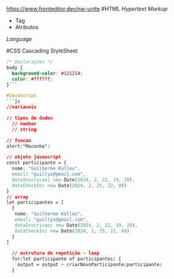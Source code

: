 https://www.fronteditor.dev/nw-unite
#HTML
*Hypertext*
*Markup*
- Tag
- Atributos

*Language*


#CSS
Cascading StyleSheet
```css
/* Declarações */
body {
  background-color: #121214;
  color: #ffffff;
}```

#JavaScript
```js
//variaveis

// tipos de dados
  // number
  // string

// funcao
alert("Maconha")

// objeto javascript
const participante = {
  nome: "Guilherme Kalleu",
  email: "guillys@gmail.com",
  dataInscricao: new Date(2024, 2, 22, 19, 20),
  dataCheckIn: new Date(2024, 2, 25, 22, 00)
}
// array
let participantes = [
  {
   nome: "Guilherme Kalleu",
   email: "guillys@gmail.com",
   dataInscricao: new Date(2024, 2, 22, 19, 20),
   dataCheckIn: new Date(2024, 2, 25, 22, 00)
  }
]

  // estrutura de repetição - loop
  for(let participante of participantes) {
    output = output + criarNovoParticipante(participante)
  }
```
